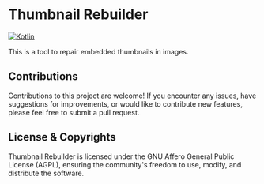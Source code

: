 # Thumbnail Rebuilder

[![Kotlin](https://img.shields.io/badge/kotlin-2.0.21-blue.svg?logo=kotlin)](httpw://kotlinlang.org)

This is a tool to repair embedded thumbnails in images.

## Contributions

Contributions to this project are welcome! If you encounter any issues,
have suggestions for improvements, or would like to contribute new features,
please feel free to submit a pull request.

## License & Copyrights

Thumbnail Rebuilder is licensed under the GNU Affero General Public License (AGPL),
ensuring the community's freedom to use, modify, and distribute the software.

